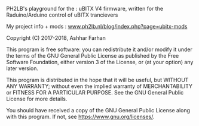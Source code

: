 PH2LB's playground for the : uBITX V4 firmware, written for the Raduino/Arduino control of uBITX trancievers

My project info + mods : www.ph2lb.nl/blog/index.php?page=ubitx-mods

Copyright (C) 2017-2018, Ashhar Farhan

This program is free software: you can redistribute it and/or modify
it under the terms of the GNU General Public License as published by
the Free Software Foundation, either version 3 of the License, or
(at your option) any later version.

This program is distributed in the hope that it will be useful,
but WITHOUT ANY WARRANTY; without even the implied warranty of
MERCHANTABILITY or FITNESS FOR A PARTICULAR PURPOSE.  See the
GNU General Public License for more details.

You should have received a copy of the GNU General Public License
along with this program.  If not, see <https://www.gnu.org/licenses/>.
